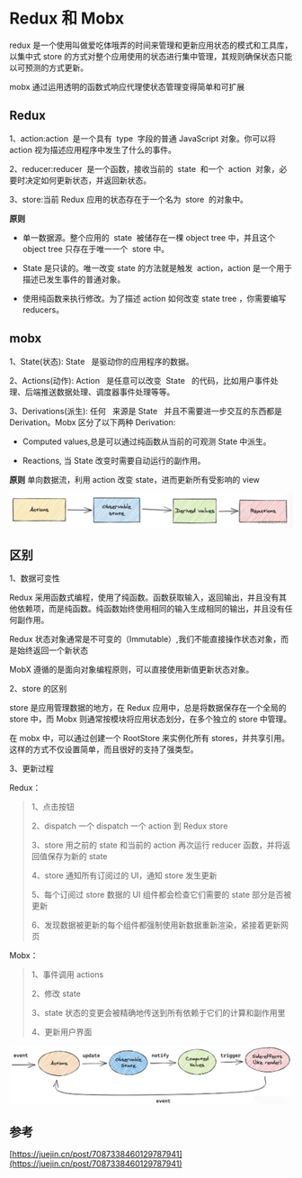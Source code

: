 # Redux 和 Mobx

redux 是一个使用叫做爱吃体哦弄的时间来管理和更新应用状态的模式和工具库，以集中式 store 的方式对整个应用使用的状态进行集中管理，其规则确保状态只能以可预测的方式更新。

mobx 通过运用透明的函数式响应代理使状态管理变得简单和可扩展

## Redux

1、action:action  是一个具有  type  字段的普通 JavaScript 对象。你可以将 action 视为描述应用程序中发生了什么的事件。

2、reducer:reducer  是一个函数，接收当前的  state  和一个  action  对象，必要时决定如何更新状态，并返回新状态。

3、store:当前 Redux 应用的状态存在于一个名为  store  的对象中。

**原则**

- 单一数据源。整个应用的  state  被储存在一棵 object tree 中，并且这个 object tree 只存在于唯一一个  store 中。

- State 是只读的。唯一改变 state 的方法就是触发  action，action 是一个用于描述已发生事件的普通对象。

- 使用纯函数来执行修改。为了描述 action 如何改变 state tree ，你需要编写 reducers。

## mobx

1、State(状态): State   是驱动你的应用程序的数据。

2、Actions(动作): Action   是任意可以改变  State   的代码，比如用户事件处理、后端推送数据处理、调度器事件处理等等。

3、Derivations(派生): 任何   来源是 State   并且不需要进一步交互的东西都是 Derivation。Mobx 区分了以下两种 Derivation:

- Computed values,总是可以通过纯函数从当前的可观测 State 中派生。

- Reactions, 当 State 改变时需要自动运行的副作用。

**原则**
单向数据流，利用 action 改变 state，进而更新所有受影响的 view

![alt text](image-12.png)

## 区别

1、数据可变性

Redux 采用函数式编程，使用了纯函数。函数获取输入，返回输出，并且没有其他依赖项，而是纯函数。纯函数始终使用相同的输入生成相同的输出，并且没有任何副作用。

Redux 状态对象通常是不可变的（Immutable）,我们不能直接操作状态对象，而是始终返回一个新状态

MobX 遵循的是面向对象编程原则，可以直接使用新值更新状态对象。

2、store 的区别

store 是应用管理数据的地方，在 Redux 应用中，总是将数据保存在一个全局的 store 中，而 Mobx 则通常按模块将应用状态划分，在多个独立的 store 中管理。

在 mobx 中，可以通过创建一个 RootStore 来实例化所有 stores，并共享引用。这样的方式不仅设置简单，而且很好的支持了强类型。

3、更新过程

Redux：

> 1、点击按钮
>
> 2、dispatch 一个 dispatch 一个 action 到 Redux store
>
> 3、store 用之前的 state 和当前的 action 再次运行 reducer 函数，并将返回值保存为新的 state
>
> 4、store 通知所有订阅过的 UI，通知 store 发生更新
>
> 5、每个订阅过 store 数据的 UI 组件都会检查它们需要的 state 部分是否被更新
>
> 6、发现数据被更新的每个组件都强制使用新数据重新渲染，紧接着更新网页

Mobx：

> 1、事件调用 actions
>
> 2、修改 state
>
> 3、state 状态的变更会被精确地传送到所有依赖于它们的计算和副作用里
>
> 4、更新用户界面

![alt text](image-13.png)

## 参考

[https://juejin.cn/post/7087338460129787941](https://juejin.cn/post/7087338460129787941)
